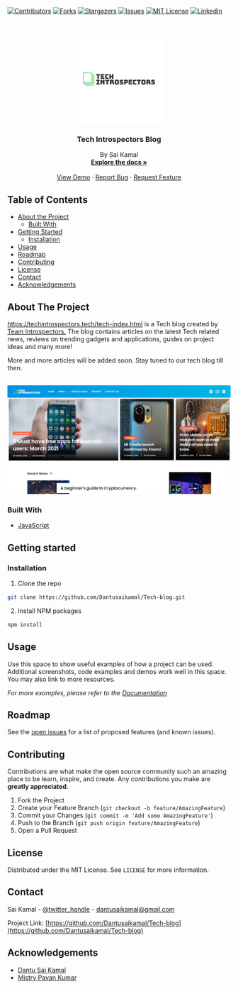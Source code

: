 
[![Contributors][contributors-shield]][contributors-url]
[![Forks][forks-shield]][forks-url]
[![Stargazers][stars-shield]][stars-url]
[![Issues][issues-shield]][issues-url]
[![MIT License][license-shield]][license-url]
[![LinkedIn][linkedin-shield]][linkedin-url]

<!-- PROJECT LOGO -->
<br />
<p align="center">
  <a href="https://github.com/Dantusaikamal/Tech-blog">
    <img src="images/logo-black.png" alt="Logo" width="200" height="200">
  </a>

  <h3 align="center">Tech Introspectors Blog</h3>

  <p align="center">
    By Sai Kamal
    <br>
    <a href="https://github.com/Dantusaikamal/Tech-blog"><strong>Explore the docs »</strong></a>
    <br />
    <br />
    <a href="https://github.com/Dantusaikamal/Tech-blog">View Demo</a>
    ·
    <a href="https://github.com/Dantusaikamal/Tech-blog/issues">Report Bug</a>
    ·
    <a href="https://github.com/Dantusaikamal/Tech-blog/issues">Request Feature</a>
  </p>
</p>



<!-- TABLE OF CONTENTS -->
## Table of Contents

* [About the Project](#about-the-project)
  * [Built With](#built-with)
* [Getting Started](#getting-started)
  * [Installation](#installation)
* [Usage](#usage)
* [Roadmap](#roadmap)
* [Contributing](#contributing)
* [License](#license)
* [Contact](#contact)
* [Acknowledgements](#acknowledgements)



<!-- ABOUT THE PROJECT -->
## About The Project

https://techintrospectors.tech/tech-index.html is a Tech blog created by <a href="https://www.youtube.com/channel/UCQV5B4b-PIXkzQq7XUSR_2A">Team Introspectors.<a> The blog contains articles on the latest Tech related news, reviews on trending gadgets and applications, guides on project ideas and many more!
  
  More and more articles will be added soon. Stay tuned to our tech blog till then.
<br><br>

![alt text](https://github.com/Dantusaikamal/Tech-blog/blob/main/images/version/version1.PNG?raw=true)



### Built With

* [JavaScript](https://github.com/topics/javascript)


## Getting started

### Installation

1. Clone the repo
```sh
git clone https://github.com/Dantusaikamal/Tech-blog.git
```
2. Install NPM packages
```sh
npm install
```


<!-- USAGE EXAMPLES -->
## Usage

Use this space to show useful examples of how a project can be used. Additional screenshots, code examples and demos work well in this space. You may also link to more resources.

_For more examples, please refer to the [Documentation](https://example.com)_



<!-- ROADMAP -->
## Roadmap

See the [open issues](https://github.com/Dantusaikamal/Tech-blog/issues) for a list of proposed features (and known issues).



<!-- CONTRIBUTING -->
## Contributing

Contributions are what make the open source community such an amazing place to be learn, inspire, and create. Any contributions you make are **greatly appreciated**.

1. Fork the Project
2. Create your Feature Branch (`git checkout -b feature/AmazingFeature`)
3. Commit your Changes (`git commit -m 'Add some AmazingFeature'`)
4. Push to the Branch (`git push origin feature/AmazingFeature`)
5. Open a Pull Request



<!-- LICENSE -->
## License

Distributed under the MIT License. See `LICENSE` for more information.



<!-- CONTACT -->
## Contact

Sai Kamal - [@twitter_handle](https://twitter.com/Saikamaldantu) - dantusaikamal@gmail.com

Project Link: [https://github.com/Dantusaikamal/Tech-blog](https://github.com/Dantusaikamal/Tech-blog)



<!-- ACKNOWLEDGEMENTS -->
## Acknowledgements

* [Dantu Sai Kamal](https://github.com/Dantusaikamal)
* [Mistry Pavan Kumar](https://github.com/mg143pavankumar)




<!-- MARKDOWN LINKS & IMAGES -->
<!-- https://www.markdownguide.org/basic-syntax/#reference-style-links -->
[contributors-shield]: https://img.shields.io/github/contributors/Dantusaikamal/Tech-blog.svg?style=flat-square
[contributors-url]: https://github.com/Dantusaikamal/Tech-blog/graphs/contributors
[forks-shield]: https://img.shields.io/github/forks/Dantusaikamal/Tech-blog.svg?style=flat-square
[forks-url]: https://github.com/Dantusaikamal/Tech-blog/network/members
[stars-shield]: https://img.shields.io/github/stars/Dantusaikamal/Tech-blog.svg?style=flat-square
[stars-url]: https://github.com/Dantusaikamal/Tech-blog/stargazers
[issues-shield]: https://img.shields.io/github/issues/Dantusaikamal/Tech-blog.svg?style=flat-square
[issues-url]: https://github.com/Dantusaikamal/Tech-blog/issues
[license-shield]: https://img.shields.io/github/license/Dantusaikamal/Tech-blog.svg?style=flat-square
[license-url]: https://github.com/Dantusaikamal/Tech-blog/blob/master/LICENSE.txt
[linkedin-shield]: https://img.shields.io/badge/-LinkedIn-black.svg?style=flat-square&logo=linkedin&colorB=555
[linkedin-url]: https://linkedin.com/in/Dantu-Sai-Kamal
[product-screenshot]: images/screenshot.png
